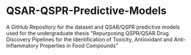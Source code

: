 # QSAR-QSPR-Predictive-Models
A GitHub Repository for the dataset and QSAR/QSPR predictive models used for the undergraduate thesis "Repurposing QSPR/QSAR Drug Discovery Pipelines for the Identification of Toxicity, Antioxidant and Anti-Inflammatory Properties in Food Compounds"
